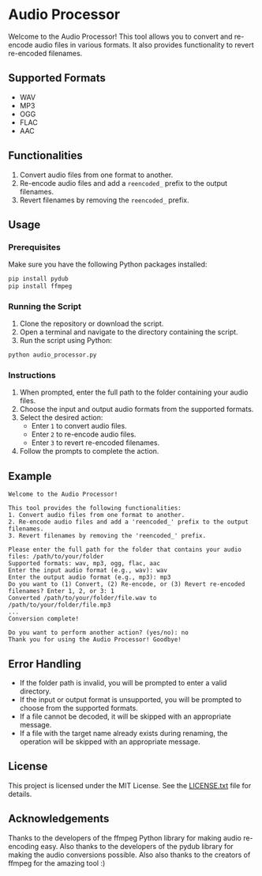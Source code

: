 # Audio Processor

Welcome to the Audio Processor! This tool allows you to convert and re-encode audio files in various formats. It also provides functionality to revert re-encoded filenames.

## Supported Formats

- WAV
- MP3
- OGG
- FLAC
- AAC

## Functionalities

1. Convert audio files from one format to another.
2. Re-encode audio files and add a `reencoded_` prefix to the output filenames.
3. Revert filenames by removing the `reencoded_` prefix.

## Usage

### Prerequisites

Make sure you have the following Python packages installed:

```bash
pip install pydub
pip install ffmpeg
```
### Running the Script
1. Clone the repository or download the script.
2. Open a terminal and navigate to the directory containing the script.
3. Run the script using Python:

```bash
python audio_processor.py
```

### Instructions
1. When prompted, enter the full path to the folder containing your audio files.
2. Choose the input and output audio formats from the supported formats.
3. Select the desired action:
   - Enter `1` to convert audio files.
   - Enter `2` to re-encode audio files.
   - Enter `3` to revert re-encoded filenames.
4. Follow the prompts to complete the action.

## Example

```
Welcome to the Audio Processor!

This tool provides the following functionalities:
1. Convert audio files from one format to another.
2. Re-encode audio files and add a 'reencoded_' prefix to the output filenames.
3. Revert filenames by removing the 'reencoded_' prefix.

Please enter the full path for the folder that contains your audio files: /path/to/your/folder
Supported formats: wav, mp3, ogg, flac, aac
Enter the input audio format (e.g., wav): wav
Enter the output audio format (e.g., mp3): mp3
Do you want to (1) Convert, (2) Re-encode, or (3) Revert re-encoded filenames? Enter 1, 2, or 3: 1
Converted /path/to/your/folder/file.wav to /path/to/your/folder/file.mp3
...
Conversion complete!

Do you want to perform another action? (yes/no): no
Thank you for using the Audio Processor! Goodbye!
```

## Error Handling
- If the folder path is invalid, you will be prompted to enter a valid directory.
- If the input or output format is unsupported, you will be prompted to choose from the supported formats.
- If a file cannot be decoded, it will be skipped with an appropriate message.
- If a file with the target name already exists during renaming, the operation will be skipped with an appropriate message.

## License

This project is licensed under the MIT License. See the [LICENSE.txt](https://github.com/Unloosed/AudioConverter/tree/main?tab=MIT-1-ov-file) file for details.

## Acknowledgements

Thanks to the developers of the ffmpeg Python library for making audio re-encoding easy. Also thanks to the developers of the pydub library for making the audio conversions possible. Also also thanks to the creators of ffmpeg for the amazing tool :)
